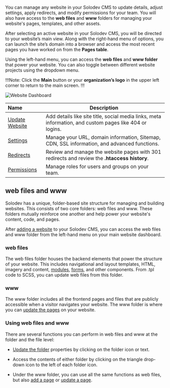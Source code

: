 You can manage any website in your Solodev CMS to update details, adjust settings, apply redirects, and modify permissions for your team. You will also have access to the **web files** and **www** folders for managing your website's pages, templates, and other assets. 

After selecting an active website in your Solodev CMS, you will be directed to your website’s main view. Along with the right-hand menu of options, you can launch the site’s domain into a browser and access the most recent pages you have worked on from the **Pages table**.

Using the left-hand menu, you can access the **web files** and **www folder** that power your website. You can also toggle between different website projects using the dropdown menu.

!!!Note:
Click the **Main** button or your **organization’s logo** in the upper left corner to return to the main screen. 
!!!

<p><img src="/static/images/websites/website/website-dashboard.jpg" alt="Website Dashboard"></p>

**Name** | **Description** 
:--- | ---
[Update Website](https://cms.solodev.net/workspace/websites/website/update-website/) | Add details like site title, social media links, meta information, and custom pages like 404 or logins. 
[Settings](https://cms.solodev.net/workspace/websites/website/settings) | Manage your URL, domain information, Sitemap, CDN, SSL information, and advanced functions.
[Redirects](https://cms.solodev.net/workspace/websites/website/redirects/) | Review and manage the website pages with 301 redirects and review the **.htaccess history**.
[Permissions](https://cms.solodev.net/workspace/websites/website/permissions) | Manage roles for users and groups on your team.

## web files and www 

Solodev has a unique, folder-based site structure for managing and building websites. This consists of two core folders: web files and www. These folders mutually reinforce one another and help power your website's content, code, and pages.

After [adding a website](https://cms.solodev.net/workspace/websites/add-website) to your Solodev CMS, you can access the web files and www folder from the left-hand menu on your main website dashboard. 

### web files 
The web files folder houses the backend elements that power the structure of your website. This includes navigational and layout templates, HTML, imagery and content, [modules](https://cms.solodev.net/workspace/modules), [forms](https://cms.solodev.net/workspace/forms), and other components. From .tpl code to SCSS, you can update web files from this folder.

### www
The www folder includes all the frontend pages and files that are publicly accessible when a visitor navigates your website. The www folder is where you can [update the pages](https://cms.solodev.net/workspace/websites/page) on your website.

### Using web files and www 

There are several functions you can perform in web files and www at the folder and the file level:

*	[Update the folder](https://cms.solodev.net/workspace/websites/folder/update-folder/) properties by clicking on the folder icon or text.

*	Access the contents of either folder by clicking on the triangle drop-down icon to the left of each folder icon. 

*	Under the www folder, you can use all the same functions as web files, but also [add a page](https://cms.solodev.net/workspace/websites/add-page) or [update a page](https://cms.solodev.net/workspace/websites/page).